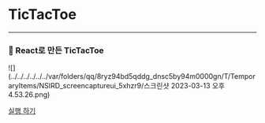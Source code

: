 # TicTacToe 
* * *
### 📖 React로 만든 TicTacToe

![](../../../../../../var/folders/qq/8ryz94bd5qddg_dnsc5by94m0000gn/T/TemporaryItems/NSIRD_screencaptureui_5xhzr9/스크린샷 2023-03-13 오후 4.53.26.png)

<a href="https://juhyejin.github.io/react-tictactoe-app">실행 하기</a>

